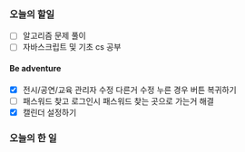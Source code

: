 ### 오늘의 할일

- [ ] 알고리즘 문제 풀이
- [ ] 자바스크립트 및 기초 cs 공부

#### Be adventure

- [x] 전시/공연/교육 관리자 수정 다른거 수정 누른 경우 버튼 복귀하기
- [ ] 패스워드 찾고 로그인시 패스워드 찾는 곳으로 가는거 해결
- [x] 캘린더 설정하기

### 오늘의 한 일
